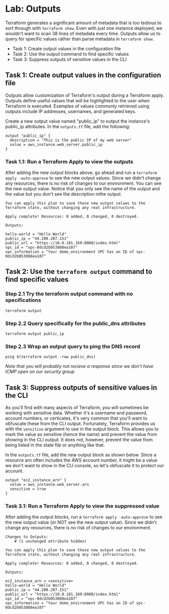 # Lab: Outputs

Terraform generates a significant amount of metadata that is too tedious to sort through with `terraform show`. Even with just one instance deployed, we wouldn’t want to scan 38 lines of metadata every time. Outputs allow us to query for specific values rather than parse metadata in `terraform show`.   

- Task 1: Create output values in the configuration file
- Task 2: Use the output command to find specific values
- Task 3: Suppress outputs of sensitive values in the CLI

## Task 1: Create output values in the configuration file

Outputs allow customization of Terraform's output during a Terraform apply.  Outputs define useful values that will be highlighted to the user when Terraform is executed. Examples of values commonly retrieved using outputs include IP addresses, usernames, and generated keys.

Create a new output value named "public_ip" to output the instance's public_ip attributes. In the `outputs.tf` file, add the following:

```hcl
output "public_ip" {
  description = "This is the public IP of my web server"
  value = aws_instance.web_server.public_ip
}
```

### Task 1.1: Run a Terraform Apply to view the outputs

After adding the new output blocks above, go ahead and run a `terraform apply -auto-approve` to see the new output values. Since we didn't change any resources, there is no risk of changes to our environment. You can see the new output value. Notice that you only see the name of the output and the value but you don't see the description inthe output.  

```text
You can apply this plan to save these new output values to the Terraform state, without changing any real infrastructure.

Apply complete! Resources: 0 added, 0 changed, 0 destroyed.

Outputs:

hello-world = "Hello World"
public_ip = "44.200.207.151"
public_url = "https://10.0.101.169:8080/index.html"
vpc_id = "vpc-0dcd2b053088ea107"
vpc_information = "Your demo_environment VPC has an ID of vpc-0dcd2b053088ea107"
```

## Task 2: Use the `terraform output` command to find specific values

### Step 2.1 Try the terraform output command with no specifications

```shell
terraform output
```

### Step 2.2 Query specifically for the public_dns attributes

```shell
terraform output public_ip
```

### Step 2.3 Wrap an output query to ping the DNS record

```shell
ping $(terraform output -raw public_dns)
```

_Note that you will probably not recieve a response since we don't have ICMP open on our security group_

## Task 3: Suppress outputs of sensitive values in the CLI

As you'll find with many aspects of Terraform, you will sometimes be working with sensitive data. Whether it's a username and password, account numbers, or certicates, it's very common that you'll want to obfuscate these from the CLI output. Fortunately, Terraform provides us with the `sensitive` argument to use in the output block. This allows you to mark the value as sensitive (hence the name) and prevent the value from showing in the CLI output. It does not, however, prevent the value from being listed in the state file or anything like that.

In the `outputs.tf` file, add the new output block as shown below. Since a resource arn often includes the AWS account number, it might be a value we don't want to show in the CLI console, so let's obfuscate it to protect our account.

```hcl
output "ec2_instance_arn" {
  value = aws_instance.web_server.arn
  sensitive = true
}
```

### Task 3.1: Run a Terraform Apply to view the suppressed value

After adding the output blocks, run a `terraform apply -auto-approve` to see the new output value (or NOT see the new output value). Since we didn't change any resources, there is no risk of changes to our environment.

```text
Changes to Outputs:
    # (1 unchanged attribute hidden)

You can apply this plan to save these new output values to the Terraform state, without changing any real infrastructure.

Apply complete! Resources: 0 added, 0 changed, 0 destroyed.

Outputs:

ec2_instance_arn = <sensitive>
hello-world = "Hello World"
public_ip = "44.200.207.151"
public_url = "https://10.0.101.169:8080/index.html"
vpc_id = "vpc-0dcd2b053088ea107"
vpc_information = "Your demo_environment VPC has an ID of vpc-0dcd2b053088ea107"
```